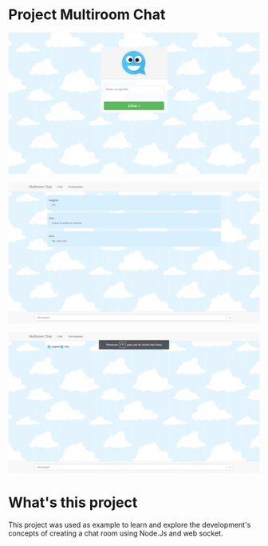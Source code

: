 # Project Multiroom Chat

![Multiroom_Chat](./image00.png)  

![Multiroom_Chat](./image01.png)  

![Multiroom_Chat](./image02.png)  

# What's this project

This project was used as example to learn and explore the development's concepts of creating a chat room using Node.Js and web socket. 
